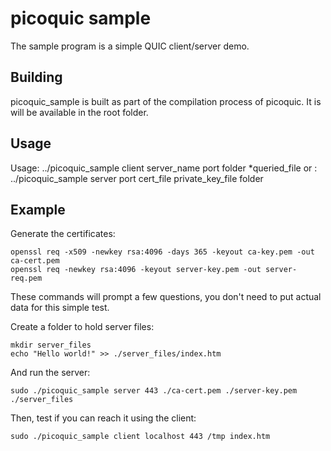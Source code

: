 picoquic sample
===============

The sample program is a simple QUIC client/server demo.

Building
--------
picoquic\_sample is built as part of the compilation process of picoquic. It is
will be available in the root folder.

Usage
-----
Usage:
    ../picoquic_sample client server_name port folder *queried_file
or :
    ../picoquic_sample server port cert_file private_key_file folder

Example
-------

Generate the certificates:
```
openssl req -x509 -newkey rsa:4096 -days 365 -keyout ca-key.pem -out ca-cert.pem
openssl req -newkey rsa:4096 -keyout server-key.pem -out server-req.pem
```
These commands will prompt a few questions, you don't need to put actual data
for this simple test.

Create a folder to hold server files:
```
mkdir server_files
echo "Hello world!" >> ./server_files/index.htm
```

And run the server:
```
sudo ./picoquic_sample server 443 ./ca-cert.pem ./server-key.pem ./server_files
```

Then, test if you can reach it using the client:
```
sudo ./picoquic_sample client localhost 443 /tmp index.htm
```
